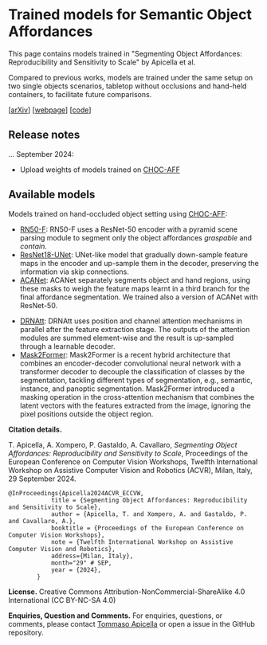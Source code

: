 # Trained models for Semantic Object Affordances
This page contains models trained in "Segmenting Object Affordances: Reproducibility and Sensitivity to Scale" by Apicella et al. 

Compared to previous works, models are trained under the same setup on two single objects scenarios, tabletop without occlusions and hand-held containers, to facilitate future comparisons. 

[[arXiv](https://arxiv.org/abs/2409.01814)]
[[webpage](https://apicis.github.io/aff-seg/)] 
[[code](https://github.com/apicis/aff-seg/)]

## Release notes
... September 2024:
* Upload weights of models trained on [CHOC-AFF](https://arxiv.org/abs/2308.11233)


## Available models
Models trained on hand-occluded object setting using [CHOC-AFF](https://arxiv.org/abs/2308.11233):
* [RN50-F](https://arxiv.org/abs/1903.11816): RN50-F uses a ResNet-50 encoder with a pyramid scene parsing module to segment only the object affordances *graspable* and *contain*. 
* [ResNet18-UNet](https://arxiv.org/abs/1505.04597): UNet-like model that gradually down-sample feature maps in the encoder and up-sample them in the decoder, preserving the information via skip connections.
* [ACANet](https://arxiv.org/abs/2308.11233): ACANet separately segments object and hand regions, using these masks to weigh the feature maps learnt in a third branch for the final affordance segmentation. We trained also a version of ACANet with ResNet-50.
<!-- Models trained on unoccluded object setting using [UMD](...):
* [AffordanceNet](...): AffordanceNet is a two-stage method that detects the object and segments affordances.
* [CNN](...): CNN is based on an encoder-decoder architecture to segment affordances. 
Models trained on both settings: -->
* [DRNAtt](https://www.sciencedirect.com/science/article/pii/S0925231221000278): DRNAtt uses position and channel attention mechanisms in parallel after the feature extraction stage. The outputs of the attention modules are summed element-wise and the result is up-sampled through a learnable decoder.
* [Mask2Former](https://arxiv.org/abs/2112.01527): Mask2Former is a recent hybrid architecture that combines an encoder-decoder convolutional neural network with a transformer decoder to decouple the classification of classes by the segmentation, tackling different types of segmentation, e.g., semantic, instance, and panoptic segmentation. Mask2Former introduced a masking operation in the cross-attention mechanism that combines the latent vectors with the features extracted from the image, ignoring the pixel positions outside the object region.

**Citation details.**

T. Apicella, A. Xompero, P. Gastaldo, A. Cavallaro, <i>Segmenting Object Affordances: Reproducibility and Sensitivity to Scale</i>, 
Proceedings of the European Conference on Computer Vision Workshops, Twelfth International Workshop on Assistive Computer Vision and Robotics (ACVR),
Milan, Italy, 29 September 2024.

```
@InProceedings{Apicella2024ACVR_ECCVW,
            title = {Segmenting Object Affordances: Reproducibility and Sensitivity to Scale},
            author = {Apicella, T. and Xompero, A. and Gastaldo, P. and Cavallaro, A.},
            booktitle = {Proceedings of the European Conference on Computer Vision Workshops},
            note = {Twelfth International Workshop on Assistive Computer Vision and Robotics},
            address={Milan, Italy},
            month="29" # SEP,
            year = {2024},
        }
```

**License.** Creative Commons Attribution-NonCommercial-ShareAlike 4.0 International (CC BY-NC-SA 4.0)

**Enquiries, Question and Comments.** For enquiries, questions, or comments, please contact [Tommaso Apicella](mailto:tommaso.apicella@edu.unige.it) or open a issue in the GitHub repository.
